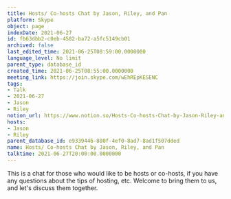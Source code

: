 ```yaml
---
title: Hosts/ Co-hosts Chat by Jason, Riley, and Pan
platform: Skype
object: page
indexDate: 2021-06-27
id: fb63dbb2-c0eb-4582-ba72-a5fc5149cb01
archived: false
last_edited_time: 2021-06-25T08:59:00.0000000
language_level: No limit
parent_type: database_id
created_time: 2021-06-25T08:55:00.0000000
meeting_link: https://join.skype.com/wEhREpKESENC
tags:
- Talk
- 2021-06-27
- Jason
- Riley
notion_url: https://www.notion.so/Hosts-Co-hosts-Chat-by-Jason-Riley-and-Pan-fb63dbb2c0eb4582ba72a5fc5149cb01
hosts:
- Jason
- Riley
parent_database_id: e9339446-880f-4ef0-8ad7-8ad1f507dded
name: Hosts/ Co-hosts Chat by Jason, Riley, and Pan
talktime: 2021-06-27T20:00:00.0000000
---
```


This is a chat for those who would like to be hosts or co-hosts, if you have any questions about the tips of hosting, etc. Welcome to bring them to us, and let's discuss them together.

